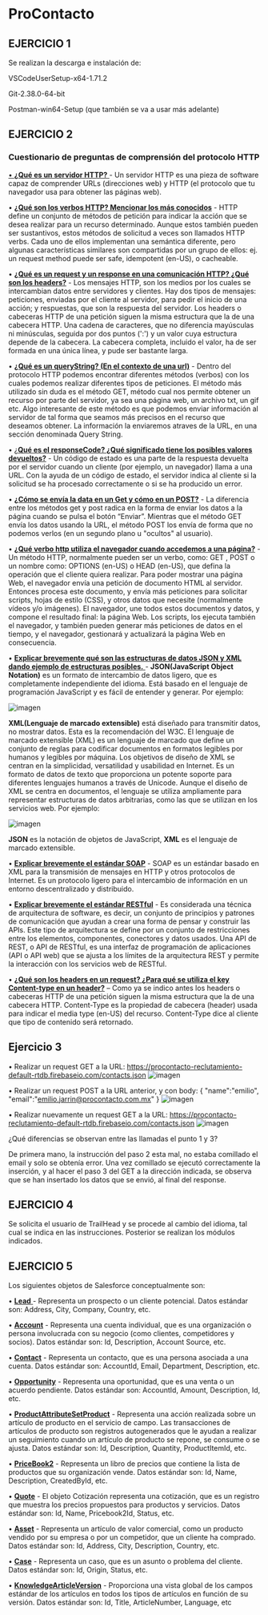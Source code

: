 # ProContacto
## EJERCICIO 1
Se realizan la descarga e instalación de:

VSCodeUserSetup-x64-1.71.2

Git-2.38.0-64-bit

Postman-win64-Setup (que también se va a usar más adelante)

## EJERCICIO 2
### Cuestionario de preguntas de comprensión del protocolo HTTP

[•	**¿Qué es un servidor HTTP?** ](https://developer.mozilla.org/es/docs/Learn/Common_questions/What_is_a_web_server "•	¿Qué es un servidor HTTP? ")- Un servidor HTTP es una pieza de software capaz de comprender URLs (direcciones web) y HTTP (el protocolo que tu navegador usa para obtener las páginas web).

•	[**¿Qué son los verbos HTTP? Mencionar los más conocidos**](https://developer.mozilla.org/es/docs/Web/HTTP/Methods "¿Qué son los verbos HTTP? Mencionar los más conocidos") - HTTP define un conjunto de métodos de petición para indicar la acción que se desea realizar para un recurso determinado. Aunque estos también pueden ser sustantivos, estos métodos de solicitud a veces son llamados HTTP verbs. Cada uno de ellos implementan una semántica diferente, pero algunas características similares son compartidas por un grupo de ellos: ej. un request method puede ser safe, idempotent (en-US), o cacheable.

•	[**¿Qué es un request y un response en una comunicación HTTP? ¿Qué son los headers?**](https://developer.mozilla.org/es/docs/Web/HTTP/Messages "¿Qué es un request y un response en una comunicación HTTP? ¿Qué son los headers?") - Los mensajes HTTP, son los medios por los cuales se intercambian datos entre servidores y clientes. Hay dos tipos de mensajes: peticiones, enviadas por el cliente al servidor, para pedir el inicio de una acción; y respuestas, que son la respuesta del servidor. Los headers o cabeceras HTTP de una petición siguen la misma estructura que la de una cabecera HTTP. Una cadena de caracteres, que no diferencia mayúsculas ni minúsculas, seguida por dos puntos (':') y un valor cuya estructura depende de la cabecera. La cabecera completa, incluido el valor, ha de ser formada en una única línea, y pude ser bastante larga.

•	[**¿Qué es un queryString? (En el contexto de una url)**](https://codigofacilito.com/articulos/query-string "¿Qué es un queryString? (En el contexto de una url)") - Dentro del protocolo HTTP podemos encontrar diferentes métodos (verbos) con los cuales podemos realizar diferentes tipos de peticiones. El método más utilizado sin duda es el método GET, método cual nos permite obtener un recurso por parte del servidor, ya sea una página web, un archivo txt, un gif etc. Algo interesante de este método es que podemos enviar información al servidor de tal forma que seamos más precisos en el recurso que deseamos obtener. La información la enviaremos atraves de la URL, en una sección denominada Query String.

•	[¿**Qué es el responseCode? ¿Qué significado tiene los posibles valores devueltos?**](https://es.ryte.com/wiki/C%C3%B3digos_de_Estado_Http "¿**Qué es el responseCode? ¿Qué significado tiene los posibles valores devueltos?**") - Un código de estado es una parte de la respuesta devuelta por el servidor cuando un cliente (por ejemplo, un navegador) llama a una URL. Con la ayuda de un código de estado, el servidor indica al cliente si la solicitud se ha procesado correctamente o si se ha producido un error.

•	[**¿Cómo se envía la data en un Get y cómo en un POST?**](https://www.aprenderaprogramar.com/index.php?option=com_content&view=article&id=527:get-y-post-html-method-formas-de-envio-de-datos-en-formulario-diferencias-y-ventajas-ejemplos-cu00721b&catid=69&Itemid=192 "**¿Cómo se envía la data en un Get y cómo en un POST?**") - La diferencia entre los métodos get y post radica en la forma de enviar los datos a la página cuando se pulsa el botón “Enviar”. Mientras que el método GET envía los datos usando la URL, el método POST los envía de forma que no podemos verlos (en un segundo plano u "ocultos" al usuario).

•	[**¿Qué verbo http utiliza el navegador cuando accedemos a una página?**](https://developer.mozilla.org/es/docs/Web/HTTP/Overview "¿Qué verbo http utiliza el navegador cuando accedemos a una página?") - Un método HTTP, normalmente pueden ser un verbo, como: GET , POST o un nombre como: OPTIONS (en-US) o HEAD (en-US), que defina la operación que el cliente quiera realizar. Para poder mostrar una página Web, el navegador envía una petición de documento HTML al servidor. Entonces procesa este documento, y envía más peticiones para solicitar scripts, hojas de estilo (CSS), y otros datos que necesite (normalmente vídeos y/o imágenes). El navegador, une todos estos documentos y datos, y compone el resultado final: la página Web. Los scripts, los ejecuta también el navegador, y también pueden generar más peticiones de datos en el tiempo, y el navegador, gestionará y actualizará la página Web en consecuencia.

•	[**Explicar brevemente qué son las estructuras de datos JSON y XML dando ejemplo de estructuras posibles.** ](https://programmerclick.com/article/60681955413/ "**Explicar brevemente qué son las estructuras de datos JSON y XML dando ejemplo de estructuras posibles.** ")- **JSON(JavaScript Object Notation)** es un formato de intercambio de datos ligero, que es completamente independiente del idioma. Está basado en el lenguaje de programación JavaScript y es fácil de entender y generar. Por ejemplo:

![imagen](https://user-images.githubusercontent.com/16022218/193893963-4ef7d30c-0770-4350-8b96-2457119f4237.png)


**XML(Lenguaje de marcado extensible)** está diseñado para transmitir datos, no mostrar datos. Esta es la recomendación del W3C. El lenguaje de marcado extensible (XML) es un lenguaje de marcado que define un conjunto de reglas para codificar documentos en formatos legibles por humanos y legibles por máquina. Los objetivos de diseño de XML se centran en la simplicidad, versatilidad y usabilidad en Internet. Es un formato de datos de texto que proporciona un potente soporte para diferentes lenguajes humanos a través de Unicode. Aunque el diseño de XML se centra en documentos, el lenguaje se utiliza ampliamente para representar estructuras de datos arbitrarias, como las que se utilizan en los servicios web. Por ejemplo:

![imagen](https://user-images.githubusercontent.com/16022218/193894342-c67f7800-cd43-408b-bc77-f89ab4d7ce0f.png)

**JSON** es la notación de objetos de JavaScript, **XML** es el lenguaje de marcado extensible.

•	[**Explicar brevemente el estándar SOAP**](https://www.ibm.com/docs/es/rsas/7.5.0?topic=standards-soap "Explicar brevemente el estándar SOAP") - SOAP es un estándar basado en XML para la transmisión de mensajes en HTTP y otros protocolos de Internet. Es un protocolo ligero para el intercambio de información en un entorno descentralizado y distribuido.

•	[**Explicar brevemente el estándar RESTful**](https://www.redhat.com/es/topics/api/what-is-a-rest-api "Explicar brevemente el estándar RESTful") - Es considerada una técnica de arquitectura de software, es decir, un conjunto de principios y patrones de comunicación que ayudan a crear una forma de pensar y construir las APIs. Este tipo de arquitectura se define por un conjunto de restricciones entre los elementos, componentes, conectores y datos usados. Una API de REST, o API de RESTful, es una interfaz de programación de aplicaciones (API o API web) que se ajusta a los límites de la arquitectura REST y permite la interacción con los servicios web de RESTful.

•	[**¿Qué son los headers en un request? ¿Para qué se utiliza el key Content-type en un header?**](https://developer.mozilla.org/es/docs/Web/HTTP/Headers/Content-Type "¿Qué son los headers en un request? ¿Para qué se utiliza el key Content-type en un header?") – Como ya se indico antes los headers o cabeceras HTTP de una petición siguen la misma estructura que la de una cabecera HTTP. Content-Type es la propiedad de cabecera (header) usada para indicar el media type (en-US) del recurso. Content-Type dice al cliente que tipo de contenido será retornado.

## Ejercicio 3

•	Realizar un request GET a la URL: https://procontacto-reclutamiento-default-rtdb.firebaseio.com/contacts.json
![imagen](https://user-images.githubusercontent.com/16022218/193928585-7b48f4a8-6e91-44bb-b9bb-ea9c7f3b1703.png)

•	Realizar un request POST a la URL anterior, y con body:
{
"name":"emilio",
"email":"emilio.jarrin@procontacto.com.mx"
}
![imagen](https://user-images.githubusercontent.com/16022218/193929359-372a26ad-2186-460f-9fab-7fa989058b43.png)


•	Realizar nuevamente un request GET a la URL: https://procontacto-reclutamiento-default-rtdb.firebaseio.com/contacts.json
![imagen](https://user-images.githubusercontent.com/16022218/193930340-9d60f596-e6bf-4b7e-abd1-85ac6451620f.png)


¿Qué diferencias se observan entre las llamadas el punto 1 y 3?

De primera mano, la instrucción del paso 2 esta mal, no estaba comillado el email y solo se obtenía error. Una vez comillado se ejecutó correctamente la inserción, y al hacer el paso 3 del GET a la dirección indicada, se observa que se han insertado los datos que se envió, al final del response.

## EJERCICIO 4
Se solicita el usuario de TrailHead y se procede al cambio del idioma, tal cual se indica en las instrucciones. Posterior se realizan los módulos indicados.

## EJERCICIO 5

Los siguientes objetos de Salesforce conceptualmente son:

•	[**Lead** ](https://developer.salesforce.com/docs/atlas.en-us.sfFieldRef.meta/sfFieldRef/salesforce_field_reference_Lead.htm?q=lead "Lead ")- Representa un prospecto o un cliente potencial. Datos estándar son: Address, City, Company, Country, etc.

•	[**Account**](https://developer.salesforce.com/docs/atlas.en-us.sfFieldRef.meta/sfFieldRef/salesforce_field_reference_Account.htm?q=account "Account") - Representa una cuenta individual, que es una organización o persona involucrada con su negocio (como clientes, competidores y socios). Datos estándar son: Id, Description, Account Source, etc.

•	[**Contact**](https://developer.salesforce.com/docs/atlas.en-us.sfFieldRef.meta/sfFieldRef/salesforce_field_reference_Contact.htm?q=Contact "Contact") - Representa un contacto, que es una persona asociada a una cuenta. Datos estándar son: AccountId, Email, Department, Description, etc.

•	[**Opportunity**](https://developer.salesforce.com/docs/atlas.en-us.sfFieldRef.meta/sfFieldRef/salesforce_field_reference_Opportunity.htm?q=Opportunity "Opportunity") - Representa una oportunidad, que es una venta o un acuerdo pendiente. Datos estándar son: AccountId, Amount, Description, Id, etc.


•	[**ProductAttributeSetProduct**](https://developer.salesforce.com/docs/atlas.en-us.sfFieldRef.meta/sfFieldRef/salesforce_field_reference_ProductAttributeSetProduct.htm?q=Product "ProductAttributeSetProduct") - Representa una acción realizada sobre un artículo de producto en el servicio de campo. Las transacciones de artículos de producto son registros autogenerados que le ayudan a realizar un seguimiento cuando un artículo de producto se repone, se consume o se ajusta. Datos estándar son: Id, Description, Quantity, ProductItemId, etc.

•	[**PriceBook2**](https://developer.salesforce.com/docs/atlas.en-us.sfFieldRef.meta/sfFieldRef/salesforce_field_reference_Pricebook2.htm?q=pricebook2 "PriceBook2") - Representa un libro de precios que contiene la lista de productos que su organización vende. Datos estándar son: Id, Name, Description, CreatedById, etc.


•	[**Quote**](https://developer.salesforce.com/docs/atlas.en-us.sfFieldRef.meta/sfFieldRef/salesforce_field_reference_Quote.htm?q=quote "Quote") - El objeto Cotización representa una cotización, que es un registro que muestra los precios propuestos para productos y servicios. Datos estándar son: Id, Name, Pricebook2Id, Status, etc.

•	[**Asset**](https://developer.salesforce.com/docs/atlas.en-us.sfFieldRef.meta/sfFieldRef/salesforce_field_reference_Asset.htm?q=Asset "Asset") - Representa un artículo de valor comercial, como un producto vendido por su empresa o por un competidor, que un cliente ha comprado. Datos estándar son: Id, Address, City, Description, Country, etc.


•	[**Case**](https://developer.salesforce.com/docs/atlas.en-us.sfFieldRef.meta/sfFieldRef/salesforce_field_reference_Case.htm?q=Case "Case") - Representa un caso, que es un asunto o problema del cliente. Datos estándar son: Id, Origin, Status, etc.

•	[**KnowledgeArticleVersion**](https://developer.salesforce.com/docs/atlas.en-us.sfFieldRef.meta/sfFieldRef/salesforce_field_reference_KnowledgeArticleVersion.htm?q=KnowledgeArticleVersion "KnowledgeArticleVersion") - Proporciona una vista global de los campos estándar de los artículos en todos los tipos de artículos en función de su versión. Datos estándar son: Id, Title, ArticleNumber, Language, etc
